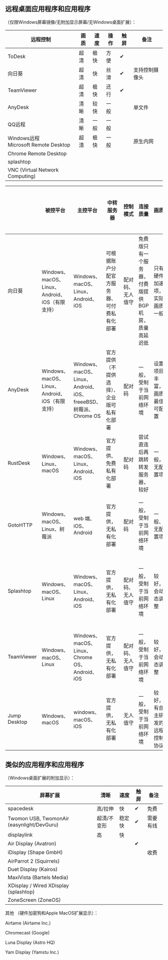 ## 远程桌面应用程序和应用程序
（仅限Windows屏幕镜像/无附加显示屏幕/无Windows桌面扩展）：

| 远程控制                                  | 画质 | 速度 | 操作 | 触屏 | 备注           |
| ----------------------------------------- | ---- | ---- | ---- | ---- | -------------- |
| ToDesk                                    | 超清 | 极快 | 方便 | ✔    |                |
| 向日葵                                    | 超清 | 快   | 丝滑 | ✔    | 支持控制摄像头 |
| TeamViewer                                | 超清 | 极快 | 还行 | ✔    |                |
| AnyDesk                                   | 清晰 | 较快 | 一般 |      | 单文件         |
| QQ远程                                    | 清晰 | 一般 | 一般 |      |                |
| Windows远程<br />Microsoft Remote Desktop | 超清 | 极快 | 一般 |      | 原生内网       |
| Chrome Remote Desktop                     |      |      |      |      |                |
| splashtop                                 |      |      |      |      |                |
| VNC (Virtual Network Computing)           |      |      |      |      |                |

|              | 被控平台                                        | 主控平台                                                     | 中转服务器                                 | 控制模式         | 连接质量                                                | 画质                           | 操作界面                             | 远程文件传输       | 远程打印     | 价格                       |
| ------------ | ----------------------------------------------- | ------------------------------------------------------------ | ------------------------------------------ | ---------------- | ------------------------------------------------------- | ------------------------------ | ------------------------------------ | ------------------ | ------------ | -------------------------- |
| 向日葵       | Windows、macOS、Linux、Android、iOS（有限支持） | Windows、macOS、Linux、Android、iOS                          | 可根据账户分配官方服务器、可付费私有化部署 | 配对码、无人值守 | 免费版只有一个服务器，付费版提供 BGP 机房，质量高延迟低 | 只有硬件加速项，实际画质一般   | 有快捷菜单，针对移动端远程控制有优化 | 有独立文件传输模块 | 支持远程打印 | 有免费版，可实现大部分功能 |
| AnyDesk      | Windows、macOS、Linux、Android、iOS（有限支持） | Windows、macOS、Linux、Android、iOS、freeeBSD、树莓派、Chrome OS | 官方提供（不提供选择）、企业版可私有化部署 | 配对码           | 一般，受制于当前网络环境                                | 设置项目丰富，画质最佳可配置   | 一般，移动端控制不方便               | 有独立文件传输模块 | 支持远程打印 | 有免费版，可实现大部分功能 |
| RustDesk     | Windows、Linux、macOS                           | Windows、macOS、Linux、Android、iOS                          | 官方提供、免费私有化部署                   | 配对码           | 尝试直连后再跳转转发服务器，较好                        | 一般，无配置项                 | 一般，移动端控制不方便               | 只有跨端复制粘贴   | /            | 完全免费，开源             |
| GotoHTTP     | Windows、macOS、Linux、树莓派                   | web 端、iOS、Android                                         | 官方提供，无私有化部署                     | 配对码           | 一般，受制于当前网络环境                                | 一般、无配置项                 | 一般，移动端控制不方便               | 只有跨端复制粘贴   | /            | 按使用时长付费             |
| Splashtop    | Windows、macOS、Linux                           | Windows、macOS、Linux、Android、iOS                          | 官方提供，无私有化部署                     | 配对码、无人值守 | 一般，受制于当前网络环境                                | 较好，会动态调整               | 一般，移动端控制不方便               | 有独立文件传输模块 | /            | 完全付费                   |
| TeamViewer   | Windows、macOS、Linux                           | Windows、macOS、Linux、Chrome OS、Android、iOS               | 官方提供，无私有化部署                     | 配对码、无人值守 | 一般，受制于当前网络环境                                | 较好，会动态调整               | 一般，移动端控制不方便               | 只有跨端复制粘贴   | 支持远程打印 | 非商用免费，商用付费       |
| Jump Desktop | Windows、macOS                                  | windows、macOS、iOS                                          | 官方提供，无私有化部署                     | 无人值守         | 一般，受制于当前网络环境                                | 较好，有自主研发的远程控制协议 | 一般，控制不变有延迟                 | 只有跨端复制粘贴   | /            | Mac 客户端收费，其他免费   |



## 类似的应用程序和应用程序

（Windows桌面扩展的附加显示）：

| 屏幕扩展                                   | 清晰        | 速度   | 触屏 | 备注     |
| ------------------------------------------ | ----------- | ------ | ---- | -------- |
| spacedesk                                  | 高/拉伸     | 快     | ✔    | 免费     |
| Twomon USB, TwomonAir (easynlight/DevGuru) | 超清/不变形 | 稳定快 | ✔    | 需要有线 |
| displaylink                                | 高          | 快     |      |          |
| Air Display (Avatron)                      |             |        | ✔    |          |
| iDisplay (Shape GmbH)                      |             |        |      | 收费     |
| AirParrot 2 (Squirrels)                    |             |        |      |          |
| Duet Display (Kairos)                      |             |        |      |          |
| MaxiVista (Bartels Media)                  |             |        |      |          |
| XDisplay / Wired XDisplay (splashtop)      |             |        |      |          |
| ZoneScreen (ZoneOS)                        |             |        |      |          |

其他
（硬件加密狗和Apple MacOS扩展显示）：

Airtame (Airtame Inc.)

Chromecast (Google)

Luna Display (Astro HQ)

Yam Display (Yamstu Inc.)

